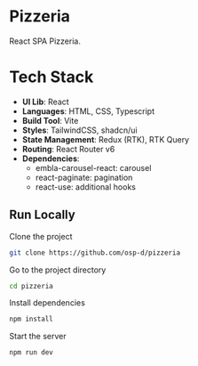 # Pizzeria

React SPA Pizzeria.

# Tech Stack

- **UI Lib**: React
- **Languages**: HTML, CSS, Typescript
- **Build Tool**: Vite
- **Styles**: TailwindCSS, shadcn/ui
- **State Management**: Redux (RTK), RTK Query
- **Routing**: React Router v6
- **Dependencies**:
  - embla-carousel-react: carousel
  - react-paginate: pagination
  - react-use: additional hooks

## Run Locally

Clone the project

```bash
git clone https://github.com/osp-d/pizzeria
```

Go to the project directory

```bash
cd pizzeria
```

Install dependencies

```bash
npm install
```

Start the server

```bash
npm run dev
```
